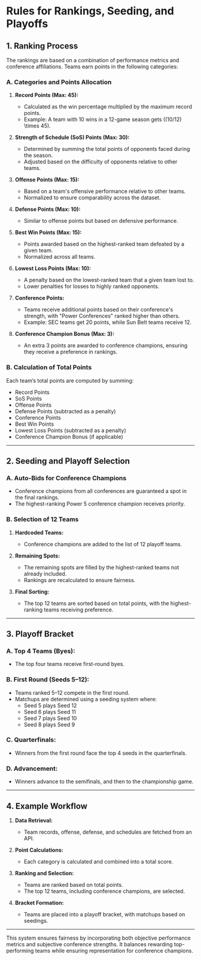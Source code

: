# Rules for Rankings, Seeding, and Playoffs

## **1. Ranking Process**

The rankings are based on a combination of performance metrics and conference affiliations. Teams earn points in the following categories:

### **A. Categories and Points Allocation**

1. **Record Points (Max: 45):**

   - Calculated as the win percentage multiplied by the maximum record points.
   - Example: A team with 10 wins in a 12-game season gets \((10/12) \times 45\).

2. **Strength of Schedule (SoS) Points (Max: 30):**

   - Determined by summing the total points of opponents faced during the season.
   - Adjusted based on the difficulty of opponents relative to other teams.

3. **Offense Points (Max: 15):**

   - Based on a team's offensive performance relative to other teams.
   - Normalized to ensure comparability across the dataset.

4. **Defense Points (Max: 10):**

   - Similar to offense points but based on defensive performance.

5. **Best Win Points (Max: 15):**

   - Points awarded based on the highest-ranked team defeated by a given team.
   - Normalized across all teams.

6. **Lowest Loss Points (Max: 10):**

   - A penalty based on the lowest-ranked team that a given team lost to.
   - Lower penalties for losses to highly ranked opponents.

7. **Conference Points:**

   - Teams receive additional points based on their conference's strength, with "Power Conferences" ranked higher than others.
   - Example: SEC teams get 20 points, while Sun Belt teams receive 12.

8. **Conference Champion Bonus (Max: 3):**
   - An extra 3 points are awarded to conference champions, ensuring they receive a preference in rankings.

### **B. Calculation of Total Points**

Each team’s total points are computed by summing:

- Record Points
- SoS Points
- Offense Points
- Defense Points (subtracted as a penalty)
- Conference Points
- Best Win Points
- Lowest Loss Points (subtracted as a penalty)
- Conference Champion Bonus (if applicable)

---

## **2. Seeding and Playoff Selection**

### **A. Auto-Bids for Conference Champions**

- Conference champions from all conferences are guaranteed a spot in the final rankings.
- The highest-ranking Power 5 conference champion receives priority.

### **B. Selection of 12 Teams**

1. **Hardcoded Teams:**

   - Conference champions are added to the list of 12 playoff teams.

2. **Remaining Spots:**

   - The remaining spots are filled by the highest-ranked teams not already included.
   - Rankings are recalculated to ensure fairness.

3. **Final Sorting:**
   - The top 12 teams are sorted based on total points, with the highest-ranking teams receiving preference.

---

## **3. Playoff Bracket**

### **A. Top 4 Teams (Byes):**

- The top four teams receive first-round byes.

### **B. First Round (Seeds 5–12):**

- Teams ranked 5–12 compete in the first round.
- Matchups are determined using a seeding system where:
  - Seed 5 plays Seed 12
  - Seed 6 plays Seed 11
  - Seed 7 plays Seed 10
  - Seed 8 plays Seed 9

### **C. Quarterfinals:**

- Winners from the first round face the top 4 seeds in the quarterfinals.

### **D. Advancement:**

- Winners advance to the semifinals, and then to the championship game.

---

## **4. Example Workflow**

1. **Data Retrieval:**

   - Team records, offense, defense, and schedules are fetched from an API.

2. **Point Calculations:**

   - Each category is calculated and combined into a total score.

3. **Ranking and Selection:**

   - Teams are ranked based on total points.
   - The top 12 teams, including conference champions, are selected.

4. **Bracket Formation:**
   - Teams are placed into a playoff bracket, with matchups based on seedings.

---

This system ensures fairness by incorporating both objective performance metrics and subjective conference strengths. It balances rewarding top-performing teams while ensuring representation for conference champions.
